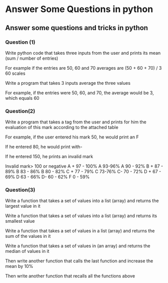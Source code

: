 # Answer Some Questions in python

## Answer some questions and tricks in python


### Question (1)

Write python code that takes three inputs from the user and prints its mean (sum / number of entries)

 For example if the entries are 50, 60 and 70 averages are (50 + 60 + 70) / 3 60 scales

 Write a program that takes 3 inputs average the three values

 For example, if the entries were 50, 60, and 70, the average would be 3, which equals 60


### Question(2)

Write a program that takes a tag from the user and prints for him the evaluation of this mark according to the attached table

 For example, if the user entered his mark 50, he would print an F

 If he entered 80, he would print with-

 If he entered 150, he prints an invalid mark

 Invalid mark> 100 or negative
 A + 97 - 100%
 A 93-96%
 A 90 - 92%
 B + 87 - 89%
 B 83 - 86%
 B 80 - 82%
 C + 77 - 79%
 C 73-76%
 C- 70 - 72%
 D + 67 - 69%
 D 63 - 66%
 D- 60 - 62%
 F 0 - 59%


### Question(3)

  Write a function that takes a set of values ​​into a list (array) and returns the largest value in it

 Write a function that takes a set of values ​​into a list (array) and returns its smallest value

 Write a function that takes a set of values ​​in a list (array) and returns the sum of the values ​​in it

 Write a function that takes a set of values ​​in (an array) and returns the median of values ​​in it

 Then write another function that calls the last function and increase the mean by 10%

 Then write another function that recalls all the functions above
